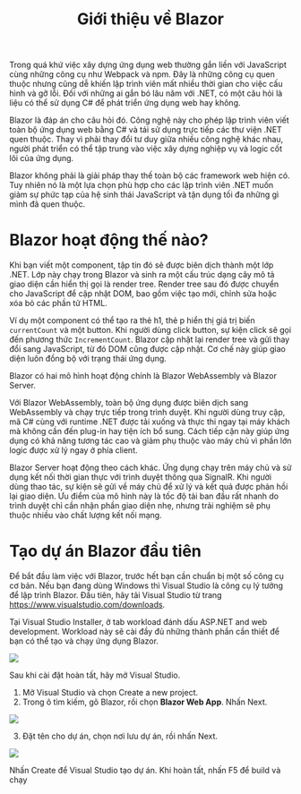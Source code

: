 ﻿---
url: [/post/gioi-thieu-ve-blazor]
title: "Giới thiệu về Blazor"
$attribute: PostMetadata(Id = 1, Title = "Giới thiệu về Blazor", Category = "Blazor", LastModified = "23-09-2025")
$layout: BlogContentLayout
---

Trong quá khứ việc xây dựng ứng dụng web thường gắn liền với JavaScript cùng những công cụ như Webpack và npm.
Đây là những công cụ quen thuộc nhưng cũng dễ khiến lập trình viên mất nhiều thời gian cho 
việc cấu hình và gỡ lỗi. Đối với những ai gắn bó lâu năm với .NET, có một câu hỏi là 
liệu có thể sử dụng C# để phát triển ứng dụng web hay không.

Blazor là đáp án cho câu hỏi đó. Công nghệ này cho phép lập trình viên 
viết toàn bộ ứng dụng web bằng C# và tái sử dụng trực tiếp các thư viện .NET quen thuộc. 
Thay vì phải thay đổi tư duy giữa nhiều công nghệ khác nhau, người phát triển có thể tập 
trung vào việc xây dựng nghiệp vụ và logic cốt lõi của ứng dụng.  

Blazor không phải là giải pháp thay thế toàn bộ các framework web hiện có. 
Tuy nhiên nó là một lựa chọn phù hợp cho các lập trình viên .NET muốn giảm sự phức tạp 
của hệ sinh thái JavaScript và tận dụng tối đa những gì mình đã quen thuộc.

# Blazor hoạt động thế nào?

Khi bạn viết một component, tập tin đó sẽ được biên dịch thành một lớp .NET. Lớp này 
chạy trong Blazor và sinh ra một cấu trúc dạng cây mô tả giao diện cần hiển thị 
gọi là render tree. Render tree sau đó được chuyển cho JavaScript để cập nhật DOM, 
bao gồm việc tạo mới, chỉnh sửa hoặc xóa bỏ các phần tử HTML.  

Ví dụ một component có thể tạo ra thẻ h1, thẻ p hiển thị giá trị biến `currentCount` 
và một button. Khi người dùng click button, sự kiện click sẽ gọi đến phương thức 
`IncrementCount`. Blazor cập nhật lại render tree và gửi thay đổi sang JavaScript, 
từ đó DOM cũng được cập nhật. Cơ chế này giúp giao diện luôn đồng bộ với trạng thái ứng dụng. 

Blazor có hai mô hình hoạt động chính là Blazor WebAssembly và Blazor Server.

Với Blazor WebAssembly, toàn bộ ứng dụng được biên dịch sang WebAssembly và chạy trực tiếp 
trong trình duyệt. Khi người dùng truy cập, mã C# cùng với runtime .NET được tải xuống 
và thực thi ngay tại máy khách mà không cần đến plug-in hay tiện ích bổ sung. 
Cách tiếp cận này giúp ứng dụng có khả năng tương tác cao và giảm phụ thuộc vào máy chủ 
vì phần lớn logic được xử lý ngay ở phía client.

Blazor Server hoạt động theo cách khác. Ứng dụng chạy trên máy chủ và sử dụng kết nối 
thời gian thực với trình duyệt thông qua SignalR. Khi người dùng thao tác, 
sự kiện sẽ gửi về máy chủ để xử lý và kết quả được phản hồi lại giao diện. Ưu điểm của 
mô hình này là tốc độ tải ban đầu rất nhanh do trình duyệt chỉ cần nhận phần giao diện 
nhẹ, nhưng trải nghiệm sẽ phụ thuộc nhiều vào chất lượng kết nối mạng.


# Tạo dự án Blazor đầu tiên

Để bắt đầu làm việc với Blazor, trước hết bạn cần chuẩn bị một số công cụ cơ bản.
Nếu bạn đang dùng Windows thì Visual Studio là công cụ lý tưởng để lập trình Blazor.
Đầu tiên, hãy tải Visual Studio từ trang https://www.visualstudio.com/downloads.

Tại Visual Studio Installer, ở tab workload đánh dấu ASP.NET and web development. 
Workload này sẽ cài đầy đủ những thành phần cần thiết để bạn có thể tạo và chạy ứng dụng Blazor.

<img src="/install-blazor.png" />
<br />

Sau khi cài đặt hoàn tất, hãy mở Visual Studio.

1. Mở Visual Studio và chọn Create a new project.
2. Trong ô tìm kiếm, gõ Blazor, rồi chọn **Blazor Web App**. Nhấn Next.

<img src="/new-blazor-project.png" />
<br />

3. Đặt tên cho dự án, chọn nơi lưu dự án, rồi nhấn Next.

<img src="/new-blazor-project-2.png" />
<br />

Nhấn Create để Visual Studio tạo dự án. Khi hoàn tất, nhấn F5 để build và chạy
